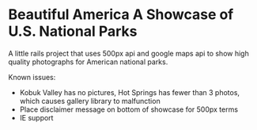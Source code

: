 Beautiful America
A Showcase of U.S. National Parks
========
A little rails project that uses 500px api and google maps api to show high quality photographs for American national parks.

Known issues:

- Kobuk Valley has no pictures, Hot Springs has fewer than 3 photos, which causes gallery library to malfunction
- Place disclaimer message on bottom of showcase for 500px terms
- IE support
